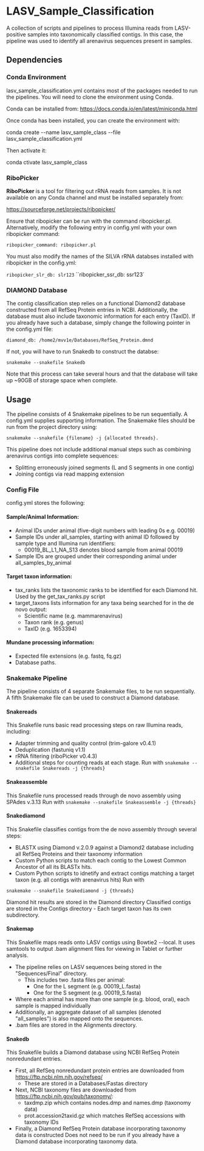 # LASV_Sample_Classification
 A collection of scripts and pipelines to process Illumina reads from LASV-positive samples into taxonomically classified contigs. In this case, the pipeline was used to identify all arenavirus sequences present in samples.

## Dependencies

### Conda Environment

 lasv_sample_classification.yml contains most of the packages needed to run the pipelines. You will need to clone the environment using Conda.

 Conda can be installed from: https://docs.conda.io/en/latest/miniconda.html

 Once conda has been installed, you can create the environment with:

 conda create --name lasv_sample_class --file lasv_sample_classification.yml

 Then activate it:

 conda ctivate lasv_sample_class

### RiboPicker

 **RiboPicker**  is a tool for filtering out rRNA reads from samples. It is not available on any Conda channel and must be installed separately from:

 https://sourceforge.net/projects/ribopicker/ 

 Ensure that ribopicker can be run with the command ribopicker.pl. Alternatively, modify the following entry in config.yml with your own ribopicker command:

 `ribopicker_command:
    ribopicker.pl`

 You must also modify the names of the SILVA rRNA databses installed with ribopicker in the config.yml:

 `ribopicker_slr_db:
    slr123`
  ``ribopicker_ssr_db:
    ssr123`


### DIAMOND Database

 The contig classification step relies on a functional Diamond2 database constructed from all RefSeq Protein entries in NCBI. Additionally, the database must also include taxonomic information for each entry (TaxID). If you already have such a database, simply change the following pointer in the config.yml file:

 `diamond_db:
  /home2/mvv1e/Databases/RefSeq_Protein.dmnd`

 If not, you will have to run Snakedb to construct the databse:

 ``snakemake --snakefile Snakedb`` 

 Note that this process can take several hours and that the database will take up ~90GB of storage space when complete.

## Usage

The pipeline consists of 4 Snakemake pipelines to be run sequentially. A config.yml supplies supporting information. 
The Snakemake files should be run from the project directory using:

`snakemake --snakefile {filename} -j {allocated threads}.`

This pipeline does not include additional manual steps such as combining arenavirus contigs into complete sequences:
- Splitting erroneously joined segments (L and S segments in one contig)
- Joining contigs via read mapping extension

### Config File

config.yml stores the following:

#### Sample/Animal Information:

- Animal IDs under animal (five-digit numbers with leading 0s e.g. 00019)
- Sample IDs under all_samples, starting with animal ID followed by sample type and Illumina run identifiers:
    - 00019_BL_L1_NA_S13 denotes blood sample from animal 00019
- Sample IDs are grouped under their corresponding animal under all_samples_by_animal

#### Target taxon information:

- tax_ranks lists the taxonomic ranks to be identified for each Diamond hit. Used by the get_tax_ranks.py script
- target_taxons lists information for any taxa being searched for in the de novo output: 
    - Scientific name (e.g. mammarenavirus)
    - Taxon rank (e.g. genus)
    - TaxID (e.g. 1653394)

#### Mundane processing information:

- Expected file extensions (e.g. fastq, fq.gz)
- Database paths.

### Snakemake Pipeline

 The pipeline consists of 4 separate Snakemake files, to be run sequentially. A fifth Snakemake file can be used to construct a Diamond database.

#### Snakereads

This Snakefile runs basic read processing steps on raw Illumina reads, including:
- Adapter trimming and quality control (trim-galore v0.4.1)
- Deduplication (fastuniq v1.1)
- rRNA filtering (riboPicker v0.4.3)
- Additional steps for counting reads at each stage.
Run with `snakemake --snakefile Snakereads -j {threads}`

#### Snakeassemble

This Snakefile runs processed reads through de novo assembly using SPAdes v.3.13
Run with `snakemake --snakefile Snakeassemble -j {threads}`

#### Snakediamond

This Snakefile classifies contigs from the de novo assembly through several steps:
   - BLASTX using Diamond v.2.0.9 against a Diamond2 database including all RefSeq Proteins and their taxonomy information
   - Custom Python scripts to match each contig to the Lowest Common Ancestor of all its BLASTx hits.
   - Custom Python scripts to idnetify and extract contigs matching a target taxon (e.g. all contigs with arenavirus hits)
Run with 

`snakemake --snakefile Snakediamond -j {threads}`

Diamond hit results are stored in the Diamond directory
Classified contigs are stored in the Contigs directory
    - Each target taxon has its own subdirectory.

#### Snakemap

This Snakefile maps reads onto LASV contigs using Bowtie2 \-\-local. 
It uses samtools to output .bam alignment files for viewing in Tablet or further analysis.
- The pipeline relies on LASV sequences being stored in the "Sequences/Final" directory.
    - This includes two .fasta files per animal:
        - One for the L segment (e.g. 00019_L.fasta)
        - One for the S segment (e.g. 00019_S.fasta)
- Where each animal has more than one sample (e.g. blood, oral), each sample is mapped individually
- Additionally, an aggregate dataset of all samples (denoted "all_samples") is also mapped onto the sequences.
- .bam files are stored in the Alignments directory.

#### Snakedb

This Snakefile builds a Diamond database using NCBI RefSeq Protein nonredundant entries.
- First, all RefSeq nonredundant protein entries are downloaded from https://ftp.ncbi.nlm.nih.gov/refseq/
    - These are stored in a Databases/Fastas directory
- Next, NCBI taxonomy files are downloaded from https://ftp.ncbi.nih.gov/pub/taxonomy/:
    - taxdmp.zip which contains nodes.dmp and names.dmp (taxonomy data)
    - prot.accession2taxid.gz which matches RefSeq accessions with taxonomy IDs
- Finally, a Diamond RefSeq Protein database incorporating taxonomy data is constructed
Does not need to be run if you already have a Diamond database incorporating taxonomy data.


